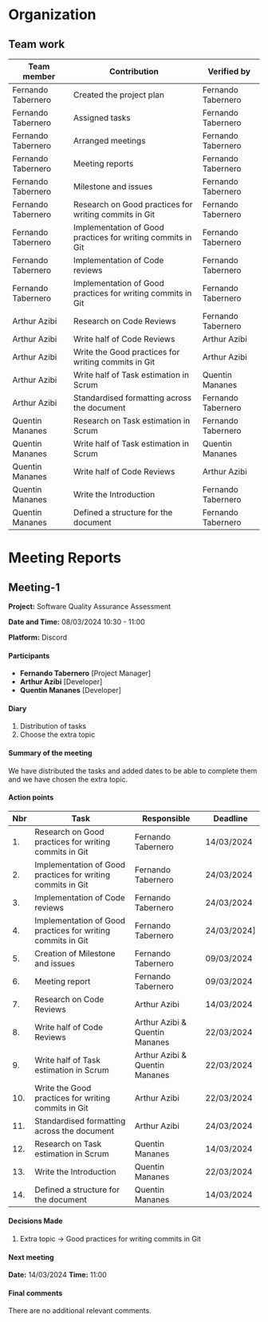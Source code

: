 # Organization
## Team work

| Team member	 | Contribution | Verified by
| --- | --- | --- |
| Fernando Tabernero | Created the project plan | Fernando Tabernero
| Fernando Tabernero | Assigned tasks | Fernando Tabernero
| Fernando Tabernero | Arranged meetings | Fernando Tabernero
| Fernando Tabernero | Meeting reports | Fernando Tabernero
| Fernando Tabernero | Milestone and issues | Fernando Tabernero
| Fernando Tabernero | Research on Good practices for writing commits in Git | Fernando Tabernero
| Fernando Tabernero | Implementation of Good practices for writing commits in Git | Fernando Tabernero
| Fernando Tabernero | Implementation of Code reviews | Fernando Tabernero
| Fernando Tabernero | Implementation of Good practices for writing commits in Git | Fernando Tabernero
| Arthur Azibi | Research on Code Reviews | Fernando Tabernero
| Arthur Azibi | Write half of Code Reviews | Arthur Azibi
| Arthur Azibi | Write the Good practices for writing commits in Git | Arthur Azibi
| Arthur Azibi | Write half of Task estimation in Scrum | Quentin Mananes
| Arthur Azibi | Standardised formatting across the document | Fernando Tabernero
| Quentin Mananes | Research on Task estimation in Scrum | Fernando Tabernero
| Quentin Mananes | Write half of Task estimation in Scrum | Quentin Mananes
| Quentin Mananes | Write half of Code Reviews | Arthur Azibi
| Quentin Mananes | Write the Introduction | Fernando Tabernero
| Quentin Mananes | Defined a structure for the document | Fernando Tabernero

# Meeting Reports
## Meeting-1
**Project:** Software Quality Assurance Assessment

**Date and Time:** 08/03/2024 10:30 - 11:00

**Platform:** Discord

#### Participants
- **Fernando Tabernero** [Project Manager]
- **Arthur Azibi** [Developer]
- **Quentin Mananes** [Developer]

#### Diary
1. Distribution of tasks
2. Choose the extra topic

#### Summary of the meeting
We have distributed the tasks and added dates to be able to complete them and we have chosen the extra topic.

#### Action points
| Nbr | Task | Responsible | Deadline |
| --- | --- | --- | --- |
| 1. | Research on Good practices for writing commits in Git | Fernando Tabernero | 14/03/2024 |
| 2. | Implementation of Good practices for writing commits in Git | Fernando Tabernero | 24/03/2024 |
| 3. | Implementation of Code reviews | Fernando Tabernero | 24/03/2024 |
| 4. | Implementation of Good practices for writing commits in Git | Fernando Tabernero | 24/03/2024]
| 5. | Creation of Milestone and issues| Fernando Tabernero | 09/03/2024 |
| 6. | Meeting report | Fernando Tabernero | 09/03/2024 |
| 7. | Research on Code Reviews | Arthur Azibi | 14/03/2024 |
| 8. | Write half of Code Reviews | Arthur Azibi & Quentin Mananes | 22/03/2024 |
| 9. | Write half of Task estimation in Scrum | Arthur Azibi & Quentin Mananes | 22/03/2024 |
| 10. | Write the Good practices for writing commits in Git | Arthur Azibi | 22/03/2024 |
| 11. | Standardised formatting across the document | Arthur Azibi | 24/03/2024 |
| 12. | Research on Task estimation in Scrum | Quentin Mananes | 14/03/2024 |
| 13. | Write the Introduction | Quentin Mananes | 22/03/2024 |
| 14. | Defined a structure for the document | Quentin Mananes | 14/03/2024 |

#### Decisions Made
1. Extra topic -> Good practices for writing commits in Git


#### Next meeting
**Date:** 14/03/2024 **Time:** 11:00

#### Final comments
There are no additional relevant comments.
